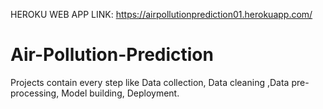 HEROKU WEB APP LINK:    https://airpollutionprediction01.herokuapp.com/
# Air-Pollution-Prediction
Projects contain every step like Data collection, Data cleaning ,Data pre-processing, Model building, Deployment.

